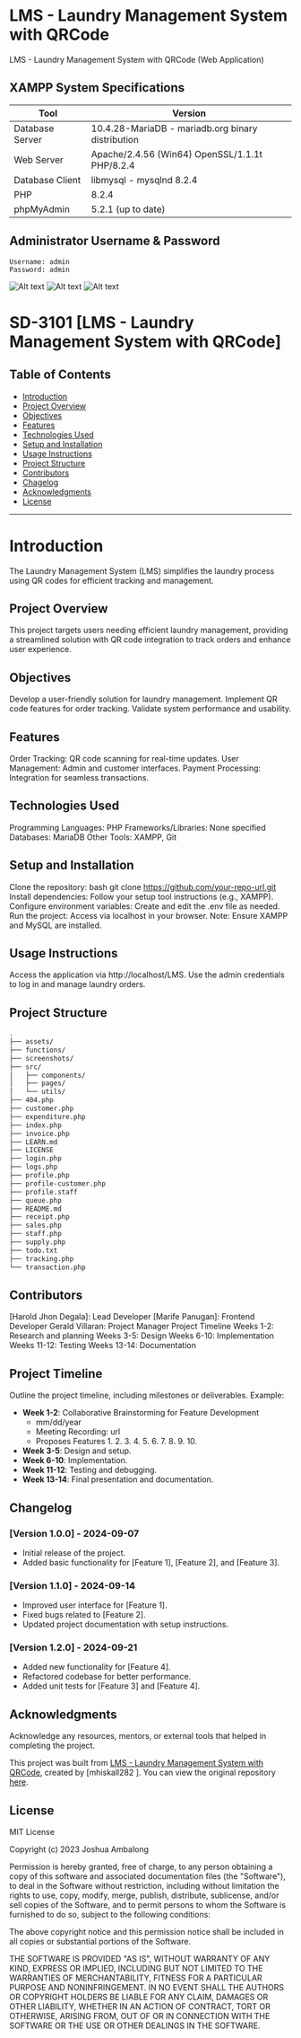 # LMS - Laundry Management System with QRCode
LMS - Laundry Management System with QRCode (Web Application)

## XAMPP System Specifications

| Tool            | Version                             |
|-----------------|-------------------------------------|
| Database Server | 10.4.28-MariaDB - mariadb.org binary distribution |
| Web Server      | Apache/2.4.56 (Win64) OpenSSL/1.1.1t PHP/8.2.4 |
| Database Client | libmysql - mysqlnd 8.2.4             |
| PHP             | 8.2.4                               |
| phpMyAdmin      | 5.2.1 (up to date)                   |

## Administrator Username & Password
```
Username: admin
Password: admin
```
![Alt text](screenshots/image.png)
![Alt text](screenshots/image-1.png)
![Alt text](screenshots/image-2.png)






# SD-3101 [LMS - Laundry Management System with QRCode]

## Table of Contents
- [Introduction](#introduction)
- [Project Overview](#project-overview)
- [Objectives](#objectives)
- [Features](#features)
- [Technologies Used](#technologies-used)
- [Setup and Installation](#setup-and-installation)
- [Usage Instructions](#usage-instructions)
- [Project Structure](#project-structure)
- [Contributors](#contributors)
- [Chagelog](#changelog)
- [Acknowledgments](#acknowledgments)
- [License](#license)

---

# Introduction
The Laundry Management System (LMS) simplifies the laundry process using QR codes for efficient tracking and management.

## Project Overview
This project targets users needing efficient laundry management, providing a streamlined solution with QR code integration to track orders and enhance user experience.

## Objectives
Develop a user-friendly solution for laundry management.
Implement QR code features for order tracking.
Validate system performance and usability.

## Features
Order Tracking: QR code scanning for real-time updates.
User Management: Admin and customer interfaces.
Payment Processing: Integration for seamless transactions.


## Technologies Used
Programming Languages: PHP
Frameworks/Libraries: None specified
Databases: MariaDB
Other Tools: XAMPP, Git


## Setup and Installation
Clone the repository:
bash
git clone https://github.com/your-repo-url.git
Install dependencies: Follow your setup tool instructions (e.g., XAMPP).
Configure environment variables: Create and edit the .env file as needed.
Run the project: Access via localhost in your browser.
Note: Ensure XAMPP and MySQL are installed.

## Usage Instructions
Access the application via http://localhost/LMS. Use the admin credentials to log in and manage laundry orders.



## Project Structure
```bash
.
├── assets/
├── functions/
├── screenshots/
├── src/
│   ├── components/
│   ├── pages/
│   └── utils/
├── 404.php
├── customer.php
├── expenditure.php
├── index.php
├── invoice.php
├── LEARN.md
├── LICENSE
├── login.php
├── logs.php
├── profile.php
├── profile-customer.php
├── profile.staff
├── queue.php
├── README.md
├── receipt.php
├── sales.php
├── staff.php
├── supply.php
├── todo.txt
├── tracking.php
└── transaction.php
```
## Contributors
[Harold Jhon Degala]: Lead Developer
[Marife Panugan]: Frontend Developer
Gerald Villaran: Project Manager
Project Timeline
Weeks 1-2: Research and planning
Weeks 3-5: Design
Weeks 6-10: Implementation
Weeks 11-12: Testing
Weeks 13-14: Documentation

## Project Timeline

Outline the project timeline, including milestones or deliverables. Example:

- **Week 1-2**: Collaborative Brainstorming for Feature Development
  - mm/dd/year
  - Meeting Recording: url
  - Proposes Features
    1.
    2.
    3.
    4.
    5.
    6.
    7.
    8.
    9.
    10.   
- **Week 3-5**: Design and setup.
- **Week 6-10**: Implementation.
- **Week 11-12**: Testing and debugging.
- **Week 13-14**: Final presentation and documentation.

## Changelog

### [Version 1.0.0] - 2024-09-07
- Initial release of the project.
- Added basic functionality for [Feature 1], [Feature 2], and [Feature 3].

### [Version 1.1.0] - 2024-09-14
- Improved user interface for [Feature 1].
- Fixed bugs related to [Feature 2].
- Updated project documentation with setup instructions.

### [Version 1.2.0] - 2024-09-21
- Added new functionality for [Feature 4].
- Refactored codebase for better performance.
- Added unit tests for [Feature 3] and [Feature 4].


## Acknowledgments

Acknowledge any resources, mentors, or external tools that helped in completing the project.

This project was built from [LMS - Laundry Management System with QRCode](https://github.com/mhiskall282/LMS-Laundry-Management-System-with-QR_Code), created by [mhiskall282
]. You can view the original repository [here](https://github.com/mhiskall282/LMS-Laundry-Management-System-with-QR_Code).

## License

MIT License

Copyright (c) 2023 Joshua Ambalong

Permission is hereby granted, free of charge, to any person obtaining a copy
of this software and associated documentation files (the "Software"), to deal
in the Software without restriction, including without limitation the rights
to use, copy, modify, merge, publish, distribute, sublicense, and/or sell
copies of the Software, and to permit persons to whom the Software is
furnished to do so, subject to the following conditions:

The above copyright notice and this permission notice shall be included in all
copies or substantial portions of the Software.

THE SOFTWARE IS PROVIDED "AS IS", WITHOUT WARRANTY OF ANY KIND, EXPRESS OR
IMPLIED, INCLUDING BUT NOT LIMITED TO THE WARRANTIES OF MERCHANTABILITY,
FITNESS FOR A PARTICULAR PURPOSE AND NONINFRINGEMENT. IN NO EVENT SHALL THE
AUTHORS OR COPYRIGHT HOLDERS BE LIABLE FOR ANY CLAIM, DAMAGES OR OTHER
LIABILITY, WHETHER IN AN ACTION OF CONTRACT, TORT OR OTHERWISE, ARISING FROM,
OUT OF OR IN CONNECTION WITH THE SOFTWARE OR THE USE OR OTHER DEALINGS IN THE
SOFTWARE.


